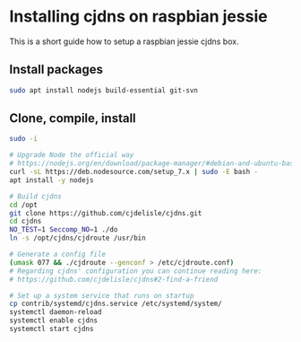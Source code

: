 # Installing cjdns on raspbian jessie

This is a short guide how to setup a raspbian jessie cjdns box.

## Install packages

```bash
sudo apt install nodejs build-essential git-svn
```

## Clone, compile, install

```bash
sudo -i

# Upgrade Node the official way
# https://nodejs.org/en/download/package-manager/#debian-and-ubuntu-based-linux-distributions
curl -sL https://deb.nodesource.com/setup_7.x | sudo -E bash -
apt install -y nodejs

# Build cjdns
cd /opt
git clone https://github.com/cjdelisle/cjdns.git
cd cjdns
NO_TEST=1 Seccomp_NO=1 ./do
ln -s /opt/cjdns/cjdroute /usr/bin

# Generate a config file
(umask 077 && ./cjdroute --genconf > /etc/cjdroute.conf)
# Regarding cjdns' configuration you can continue reading here:
# https://github.com/cjdelisle/cjdns#2-find-a-friend

# Set up a system service that runs on startup
cp contrib/systemd/cjdns.service /etc/systemd/system/
systemctl daemon-reload
systemctl enable cjdns
systemctl start cjdns
```
